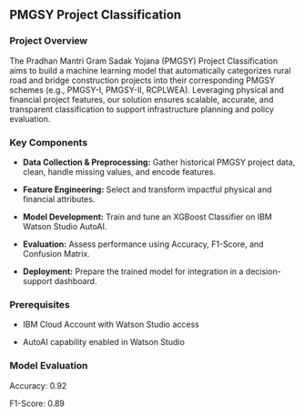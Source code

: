 ## PMGSY Project Classification

### Project Overview

The Pradhan Mantri Gram Sadak Yojana (PMGSY) Project Classification aims to build a machine learning model that automatically categorizes rural road and bridge construction projects into their corresponding PMGSY schemes (e.g., PMGSY-I, PMGSY-II, RCPLWEA). Leveraging physical and financial project features, our solution ensures scalable, accurate, and transparent classification to support infrastructure planning and policy evaluation.

### Key Components

- **Data Collection & Preprocessing:** Gather historical PMGSY project data, clean, handle missing values, and encode features.

- **Feature Engineering:** Select and transform impactful physical and financial attributes.

- **Model Development:** Train and tune an XGBoost Classifier on IBM Watson Studio AutoAI.

- **Evaluation:** Assess performance using Accuracy, F1-Score, and Confusion Matrix.

- **Deployment:** Prepare the trained model for integration in a decision-support dashboard.

### Prerequisites

- IBM Cloud Account with Watson Studio access

- AutoAI capability enabled in Watson Studio

### Model Evaluation

Accuracy: 0.92

F1-Score: 0.89

